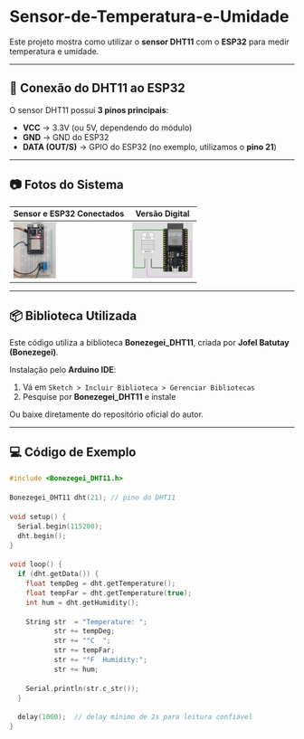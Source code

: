 # Sensor-de-Temperatura-e-Umidade

Este projeto mostra como utilizar o **sensor DHT11** com o **ESP32** para medir temperatura e umidade.

---

## 🔌 Conexão do DHT11 ao ESP32

O sensor DHT11 possui **3 pinos principais**:  

- **VCC** → 3.3V (ou 5V, dependendo do módulo)  
- **GND** → GND do ESP32  
- **DATA (OUT/S)** → GPIO do ESP32 (no exemplo, utilizamos o **pino 21**)  

---

## 📷 Fotos do Sistema

| Sensor e ESP32 Conectados | Versão Digital |
|---------------------------|----------------|
| <img src="img/fotoDht.jpg" height="100"/> | <img src="img/dhtDigital.png" height="100"/> |


---

## 📦 Biblioteca Utilizada

Este código utiliza a biblioteca **Bonezegei_DHT11**, criada por **Jofel Batutay (Bonezegei)**.  

Instalação pelo **Arduino IDE**:  

1. Vá em `Sketch > Incluir Biblioteca > Gerenciar Bibliotecas`  
2. Pesquise por **Bonezegei_DHT11** e instale  

Ou baixe diretamente do repositório oficial do autor.

---

## 💻 Código de Exemplo

```cpp
#include <Bonezegei_DHT11.h>

Bonezegei_DHT11 dht(21); // pino do DHT11

void setup() {
  Serial.begin(115200);
  dht.begin();
}

void loop() {
  if (dht.getData()) {                         
    float tempDeg = dht.getTemperature();      
    float tempFar = dht.getTemperature(true);  
    int hum = dht.getHumidity();               

    String str  = "Temperature: ";
           str += tempDeg;
           str += "°C  ";
           str += tempFar;
           str += "°F  Humidity:";
           str += hum;

    Serial.println(str.c_str());
  }

  delay(1000);  // delay mínimo de 2s para leitura confiável
}

